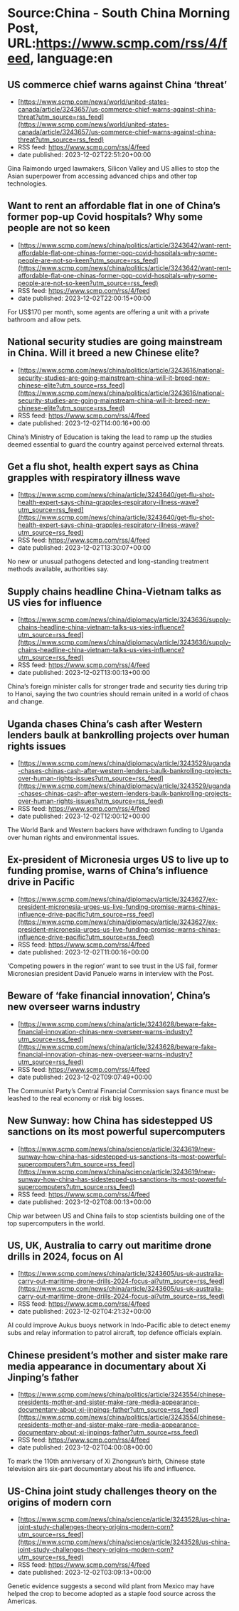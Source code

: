 # Source:China - South China Morning Post, URL:https://www.scmp.com/rss/4/feed, language:en

## US commerce chief warns against China ‘threat’
 - [https://www.scmp.com/news/world/united-states-canada/article/3243657/us-commerce-chief-warns-against-china-threat?utm_source=rss_feed](https://www.scmp.com/news/world/united-states-canada/article/3243657/us-commerce-chief-warns-against-china-threat?utm_source=rss_feed)
 - RSS feed: https://www.scmp.com/rss/4/feed
 - date published: 2023-12-02T22:51:20+00:00

Gina Raimondo urged lawmakers, Silicon Valley and US allies to stop the Asian superpower from accessing advanced chips and other top technologies.

## Want to rent an affordable flat in one of China’s former pop-up Covid hospitals? Why some people are not so keen
 - [https://www.scmp.com/news/china/politics/article/3243642/want-rent-affordable-flat-one-chinas-former-pop-covid-hospitals-why-some-people-are-not-so-keen?utm_source=rss_feed](https://www.scmp.com/news/china/politics/article/3243642/want-rent-affordable-flat-one-chinas-former-pop-covid-hospitals-why-some-people-are-not-so-keen?utm_source=rss_feed)
 - RSS feed: https://www.scmp.com/rss/4/feed
 - date published: 2023-12-02T22:00:15+00:00

For US$170 per month, some agents are offering a unit with a private bathroom and allow pets.

## National security studies are going mainstream in China. Will it breed a new Chinese elite?
 - [https://www.scmp.com/news/china/politics/article/3243616/national-security-studies-are-going-mainstream-china-will-it-breed-new-chinese-elite?utm_source=rss_feed](https://www.scmp.com/news/china/politics/article/3243616/national-security-studies-are-going-mainstream-china-will-it-breed-new-chinese-elite?utm_source=rss_feed)
 - RSS feed: https://www.scmp.com/rss/4/feed
 - date published: 2023-12-02T14:00:16+00:00

China’s Ministry of Education is taking the lead to ramp up the studies deemed essential to guard the country against perceived external threats.

## Get a flu shot, health expert says as China grapples with respiratory illness wave
 - [https://www.scmp.com/news/china/article/3243640/get-flu-shot-health-expert-says-china-grapples-respiratory-illness-wave?utm_source=rss_feed](https://www.scmp.com/news/china/article/3243640/get-flu-shot-health-expert-says-china-grapples-respiratory-illness-wave?utm_source=rss_feed)
 - RSS feed: https://www.scmp.com/rss/4/feed
 - date published: 2023-12-02T13:30:07+00:00

No new or unusual pathogens detected and long-standing treatment methods available, authorities say.

## Supply chains headline China-Vietnam talks as US vies for influence
 - [https://www.scmp.com/news/china/diplomacy/article/3243636/supply-chains-headline-china-vietnam-talks-us-vies-influence?utm_source=rss_feed](https://www.scmp.com/news/china/diplomacy/article/3243636/supply-chains-headline-china-vietnam-talks-us-vies-influence?utm_source=rss_feed)
 - RSS feed: https://www.scmp.com/rss/4/feed
 - date published: 2023-12-02T13:00:13+00:00

China’s foreign minister calls for stronger trade and security ties during trip to Hanoi, saying the two countries should remain united in a world of chaos and change.

## Uganda chases China’s cash after Western lenders baulk at bankrolling projects over human rights issues
 - [https://www.scmp.com/news/china/diplomacy/article/3243529/uganda-chases-chinas-cash-after-western-lenders-baulk-bankrolling-projects-over-human-rights-issues?utm_source=rss_feed](https://www.scmp.com/news/china/diplomacy/article/3243529/uganda-chases-chinas-cash-after-western-lenders-baulk-bankrolling-projects-over-human-rights-issues?utm_source=rss_feed)
 - RSS feed: https://www.scmp.com/rss/4/feed
 - date published: 2023-12-02T12:00:12+00:00

The World Bank and Western backers have withdrawn funding to Uganda over human rights and environmental issues.

## Ex-president of Micronesia urges US to live up to funding promise, warns of China’s influence drive in Pacific
 - [https://www.scmp.com/news/china/diplomacy/article/3243627/ex-president-micronesia-urges-us-live-funding-promise-warns-chinas-influence-drive-pacific?utm_source=rss_feed](https://www.scmp.com/news/china/diplomacy/article/3243627/ex-president-micronesia-urges-us-live-funding-promise-warns-chinas-influence-drive-pacific?utm_source=rss_feed)
 - RSS feed: https://www.scmp.com/rss/4/feed
 - date published: 2023-12-02T11:00:16+00:00

‘Competing powers in the region’ want to see trust in the US fail, former Micronesian president David Panuelo warns in interview with the Post.

## Beware of ‘fake financial innovation’, China’s new overseer warns industry
 - [https://www.scmp.com/news/china/article/3243628/beware-fake-financial-innovation-chinas-new-overseer-warns-industry?utm_source=rss_feed](https://www.scmp.com/news/china/article/3243628/beware-fake-financial-innovation-chinas-new-overseer-warns-industry?utm_source=rss_feed)
 - RSS feed: https://www.scmp.com/rss/4/feed
 - date published: 2023-12-02T09:07:49+00:00

The Communist Party’s Central Financial Commission says finance must be leashed to the real economy or risk big losses.

## New Sunway: how China has sidestepped US sanctions on its most powerful supercomputers
 - [https://www.scmp.com/news/china/science/article/3243619/new-sunway-how-china-has-sidestepped-us-sanctions-its-most-powerful-supercomputers?utm_source=rss_feed](https://www.scmp.com/news/china/science/article/3243619/new-sunway-how-china-has-sidestepped-us-sanctions-its-most-powerful-supercomputers?utm_source=rss_feed)
 - RSS feed: https://www.scmp.com/rss/4/feed
 - date published: 2023-12-02T08:00:13+00:00

Chip war between US and China fails to stop scientists building one of the top supercomputers in the world.

## US, UK, Australia to carry out maritime drone drills in 2024, focus on AI
 - [https://www.scmp.com/news/china/article/3243605/us-uk-australia-carry-out-maritime-drone-drills-2024-focus-ai?utm_source=rss_feed](https://www.scmp.com/news/china/article/3243605/us-uk-australia-carry-out-maritime-drone-drills-2024-focus-ai?utm_source=rss_feed)
 - RSS feed: https://www.scmp.com/rss/4/feed
 - date published: 2023-12-02T04:21:32+00:00

AI could improve Aukus buoys network in Indo-Pacific able to detect enemy subs and relay information to patrol aircraft, top defence officials explain.

## Chinese president’s mother and sister make rare media appearance in documentary about Xi Jinping’s father
 - [https://www.scmp.com/news/china/politics/article/3243554/chinese-presidents-mother-and-sister-make-rare-media-appearance-documentary-about-xi-jinpings-father?utm_source=rss_feed](https://www.scmp.com/news/china/politics/article/3243554/chinese-presidents-mother-and-sister-make-rare-media-appearance-documentary-about-xi-jinpings-father?utm_source=rss_feed)
 - RSS feed: https://www.scmp.com/rss/4/feed
 - date published: 2023-12-02T04:00:08+00:00

To mark the 110th anniversary of Xi Zhongxun’s birth, Chinese state television airs six-part documentary about his life and influence.

## US-China joint study challenges theory on the origins of modern corn
 - [https://www.scmp.com/news/china/science/article/3243528/us-china-joint-study-challenges-theory-origins-modern-corn?utm_source=rss_feed](https://www.scmp.com/news/china/science/article/3243528/us-china-joint-study-challenges-theory-origins-modern-corn?utm_source=rss_feed)
 - RSS feed: https://www.scmp.com/rss/4/feed
 - date published: 2023-12-02T03:09:13+00:00

Genetic evidence suggests a second wild plant from Mexico may have helped the crop to become adopted as a staple food source across the Americas.

